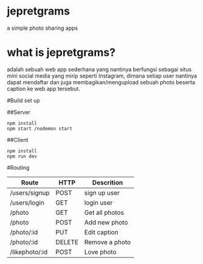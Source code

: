 # jepretgrams
a simple photo sharing apps

# what is jepretgrams?
adalah sebuah web app sederhana yang nantinya berfungsi sebagai situs mini social media yang mirip seperti Instagram, dimana setiap user nantinya dapat mendaftar dan juga membagikan/mengupload sebuah photo beserta caption ke web app tersebut.

#Build set up

##Server
```
npm install
npm start /nodemon start

```
##Client

```
npm install
npm run dev

```

#Routing

**Route** | **HTTP** | **Descrition**
----------|----------|---------------
/users/signup | POST | sign up user
/users/login | GET | login user
/photo | GET | Get all photos
/photo | POST | Add new photo
/photo/:id | PUT | Edit caption
/photo/:id | DELETE | Remove a photo
/likephoto/:id | POST | Love photo





